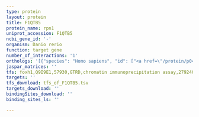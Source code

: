 ```yaml
---
type: protein
layout: protein
title: F1QTB5
protein_name: rpn1
uniprot_accession: F1QTB5
ncbi_gene_id: '-'
organism: Danio rerio
function: target gene
number_of_interactions: '1'
orthologs: '[{"species": "Homo sapiens", "id": ["<a href=\"/protein/p04843\">P04843</a>"]}, {"species": "Mus musculus", "id": ["<a href=\"/protein/q91yq5\">Q91YQ5</a>"]}, {"species": "Rattus norvegicus", "id": ["<a href=\"/protein/q6p7a7\">Q6P7A7</a>"]}, {"species": "Caenorhabditis elegans", "id": ["<a href=\"/protein/q9gzh4\">Q9GZH4</a>"]}, {"species": "Saccharomyces cerevisiae", "id": ["<a href=\"/protein/p41543\">P41543</a>"]}]'
jaspar_matrices: ''
tfs: foxh1,Q9I9E1,57930,GTRD,chromatin immunoprecipitation assay,27924024%5Buid%5D,No
targets: ''
tfs_download: tfs_of_F1QTB5.tsv
targets_download: ''
bindingSites_download: ''
binding_sites_ls: ''

---
```

